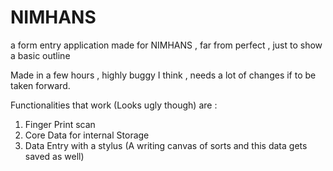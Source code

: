 # NIMHANS
a form entry application made for NIMHANS , far from perfect , just to show a basic outline

Made in a few hours , highly buggy I think , needs a lot of changes if to be taken forward.

Functionalities that work (Looks ugly though) are :

1. Finger Print scan
2. Core Data for internal Storage
3. Data Entry with a stylus (A writing canvas of sorts and this data gets saved as well)
